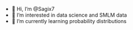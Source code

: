 - 👋 Hi, I’m @Sagix7
- 👀 I’m interested in data science and SMLM data
- 🌱 I’m currently learning probability distributions

<!---
Sagix7/Sagix7 is a ✨ special ✨ repository because its `README.md` (this file) appears on your GitHub profile.
You can click the Preview link to take a look at your changes.
--->
